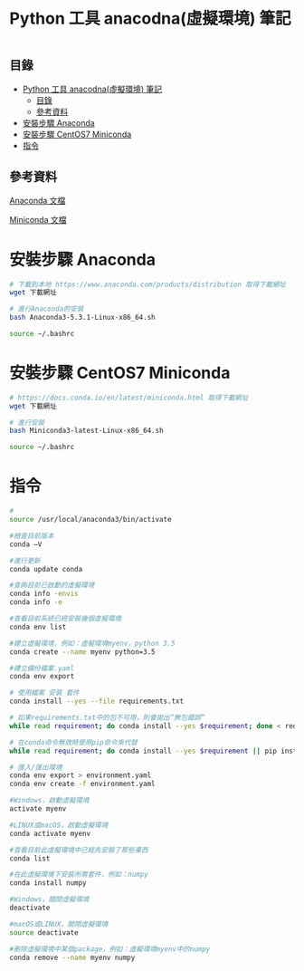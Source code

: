 # Python 工具 anacodna(虛擬環境) 筆記

```
```

## 目錄

- [Python 工具 anacodna(虛擬環境) 筆記](#python-工具-anacodna虛擬環境-筆記)
	- [目錄](#目錄)
	- [參考資料](#參考資料)
- [安裝步驟 Anaconda](#安裝步驟-anaconda)
- [安裝步驟 CentOS7 Miniconda](#安裝步驟-centos7-miniconda)
- [指令](#指令)

## 參考資料

[Anaconda 文檔](https://docs.anaconda.com/)

[Miniconda 文檔](https://docs.conda.io/en/latest/miniconda.html)

# 安裝步驟 Anaconda

```bash
# 下載到本地 https://www.anaconda.com/products/distribution 取得下載網址
wget 下載網址

# 進行Anaconda的安裝
bash Anaconda3-5.3.1-Linux-x86_64.sh

source ~/.bashrc
```

# 安裝步驟 CentOS7 Miniconda

```bash
# https://docs.conda.io/en/latest/miniconda.html 取得下載網址
wget 下載網址

# 進行安裝
bash Miniconda3-latest-Linux-x86_64.sh

source ~/.bashrc
```

# 指令

```bash
#
source /usr/local/anaconda3/bin/activate

#檢查目前版本
conda –V

#進行更新
conda update conda

#查詢目前已啟動的虛擬環境
conda info -envis
conda info -e

#查看目前系統已經安裝幾個虛擬環境
conda env list

#建立虛擬環境，例如：虛擬環境myenv，python 3.5
conda create --name myenv python=3.5

#建立備份檔案.yaml
conda env export

# 使用檔案 安裝 套件
conda install --yes --file requirements.txt

# 如果requirements.txt中的包不可用，則會拋出“無包錯誤”
while read requirement; do conda install --yes $requirement; done < requirements.txt

# 在conda命令無效時使用pip命令來代替
while read requirement; do conda install --yes $requirement || pip install $requirement; done < requirements.txt

# 匯入/匯出環境
conda env export > environment.yaml
conda env create -f environment.yaml

#Windows，啟動虛擬環境
activate myenv

#LINUX或macOS，啟動虛擬環境
conda activate myenv

#查看目前此虛擬環境中已經先安裝了那些東西
conda list

#在此虛擬環境下安裝所需套件，例如：numpy
conda install numpy

#Windows，關閉虛擬環境
deactivate

#macOS或LINUX，關閉虛擬環境
source deactivate

#刪除虛擬環境中某個package，例如：虛擬環境myenv中的numpy
conda remove --name myenv numpy
```